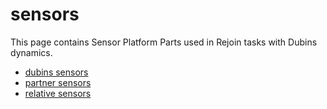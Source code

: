 # sensors

This page contains Sensor Platform Parts used in Rejoin
tasks with Dubins dynamics.

- [dubins sensors](../../../../reference/platforms/dubins/sensors/dubins_sensors.md)
- [partner sensors](../../../../reference/platforms/dubins/sensors/partner_sensors.md)
- [relative sensors](../../../../reference/platforms/dubins/sensors/relative_sensors.md)
